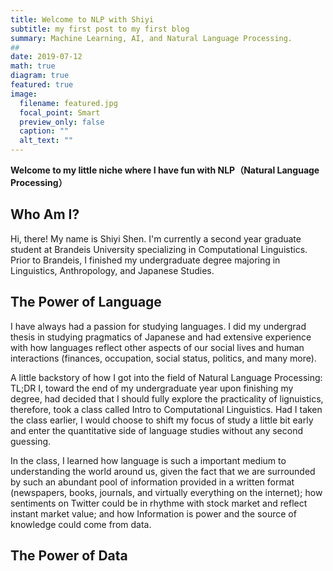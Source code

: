 ```yaml
---
title: Welcome to NLP with Shiyi
subtitle: my first post to my first blog
summary: Machine Learning, AI, and Natural Language Processing.
##
date: 2019-07-12
math: true
diagram: true
featured: true
image:
  filename: featured.jpg
  focal_point: Smart
  preview_only: false
  caption: ""
  alt_text: ""
---
```


**Welcome to my little niche where I have fun with NLP（Natural Language Processing）**

## Who Am I?

Hi, there! My name is Shiyi Shen. I'm currently a second year graduate student at Brandeis University specializing in Computational Linguistics. Prior to Brandeis, I finished my undergraduate degree majoring in Linguistics, Anthropology, and Japanese Studies. 


## The Power of Language 

I have always had a passion for studying languages. I did my undergrad thesis in studying pragmatics of Japanese and had extensive experience with how languages reflect other aspects of our social lives and human interactions (finances, occupation, social status, politics, and many more). 

A little backstory of how I got into the field of Natural Language Processing: TL;DR
I, toward the end of my undergraduate year upon finishing my degree, had decided that I should fully explore the practicality of lignuistics, therefore, took a class called Intro to Computational Linguistics. Had I taken the class earlier, I would choose to shift my focus of study a little bit early and enter the quantitative side of language studies without any second guessing. 

In the class, I learned how language is such a important medium to understanding the world around us, given the fact that we are surrounded by such an abundant pool of information provided in a written format (newspapers, books, journals, and virtually everything on the internet); how sentiments on Twitter could be in rhythme with stock market and reflect instant market value; and how Information is power and the source of knowledge could come from data. 

## The Power of Data



